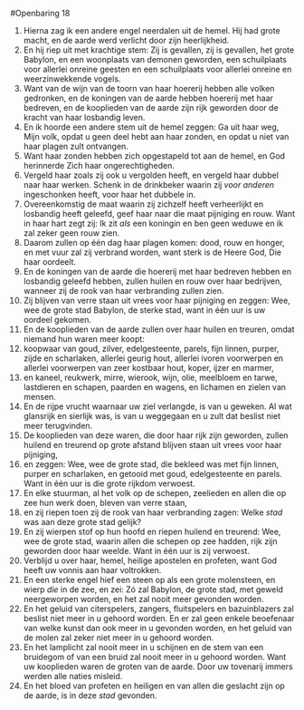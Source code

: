 #Openbaring 18
1. Hierna zag ik een andere engel neerdalen uit de hemel. Hij had grote macht, en de aarde werd verlicht door zijn heerlijkheid.
2. En hij riep uit met krachtige stem: Zij is gevallen, zij is gevallen, het grote Babylon, en een woonplaats van demonen geworden, een schuilplaats voor allerlei onreine geesten en een schuilplaats voor allerlei onreine en weerzinwekkende vogels.
3. Want van de wijn van de toorn van haar hoererij hebben alle volken gedronken, en de koningen van de aarde hebben hoererij met haar bedreven, en de kooplieden van de aarde zijn rijk geworden door de kracht van haar losbandig leven.
4. En ik hoorde een andere stem uit de hemel zeggen: Ga uit haar weg, Mijn volk, opdat u geen deel hebt aan haar zonden, en opdat u niet van haar plagen zult ontvangen.
5. Want haar zonden hebben zich opgestapeld tot aan de hemel, en God herinnerde Zich haar ongerechtigheden.
6. Vergeld haar zoals zij ook u vergolden heeft, en vergeld haar dubbel naar haar werken. Schenk in de drinkbeker waarin zij *voor anderen* ingeschonken heeft, voor haar het dubbele in.
7. Overeenkomstig de maat waarin zij zichzelf heeft verheerlijkt en losbandig heeft geleefd, geef haar naar die maat pijniging en rouw. Want in haar hart zegt zij: Ik zit *als* een koningin en ben geen weduwe en ik zal zeker geen rouw zien.
8. Daarom zullen op één dag haar plagen komen: dood, rouw en honger, en met vuur zal zij verbrand worden, want sterk is de Heere God, Die haar oordeelt.
9. En de koningen van de aarde die hoererij met haar bedreven hebben en losbandig geleefd hebben, zullen huilen en rouw over haar bedrijven, wanneer zij de rook van haar verbranding zullen zien.
10. Zij blijven van verre staan uit vrees voor haar pijniging en zeggen: Wee, wee de grote stad Babylon, de sterke stad, want in één uur is uw oordeel gekomen.
11. En de kooplieden van de aarde zullen over haar huilen en treuren, omdat niemand hun waren meer koopt:
12. koopwaar van goud, zilver, edelgesteente, parels, fijn linnen, purper, zijde en scharlaken, allerlei geurig hout, allerlei ivoren voorwerpen en allerlei voorwerpen van zeer kostbaar hout, koper, ijzer en marmer,
13. en kaneel, reukwerk, mirre, wierook, wijn, olie, meelbloem en tarwe, lastdieren en schapen, paarden en wagens, en lichamen en zielen van mensen.
14. En de rijpe vrucht waarnaar uw ziel verlangde, is van u geweken. Al wat glansrijk en sierlijk was, is van u weggegaan en u zult dat beslist niet meer terugvinden.
15. De kooplieden van deze waren, die door haar rijk zijn geworden, zullen huilend en treurend op grote afstand blijven staan uit vrees voor haar pijniging,
16. en zeggen: Wee, wee de grote stad, die bekleed was met fijn linnen, purper en scharlaken, en getooid met goud, edelgesteente en parels. Want in één uur is die grote rijkdom verwoest.
17. En elke stuurman, al het volk op de schepen, zeelieden en allen die op zee hun werk doen, bleven van verre staan,
18. en zij riepen toen zij de rook van haar verbranding zagen: Welke *stad* was aan deze grote stad gelijk?
19. En zij wierpen stof op hun hoofd en riepen huilend en treurend: Wee, wee de grote stad, waarin allen die schepen op zee hadden, rijk zijn geworden door haar weelde. Want in één uur is zij verwoest.
20. Verblijd u over haar, hemel, heilige apostelen en profeten, want God heeft uw vonnis aan haar voltrokken.
21. En een sterke engel hief een steen op als een grote molensteen, en wierp *die* in de zee, en zei: Zó zal Babylon, de grote stad, met geweld neergeworpen worden, en het zal nooit meer gevonden worden.
22. En het geluid van citerspelers, zangers, fluitspelers en bazuinblazers zal beslist niet meer in u gehoord worden. En er zal geen enkele beoefenaar van welke kunst dan ook meer in u gevonden worden, en het geluid van de molen zal zeker niet meer in u gehoord worden.
23. En het lamplicht zal nooit meer in u schijnen en de stem van een bruidegom of van een bruid zal nooit meer in u gehoord worden. Want uw kooplieden waren de groten van de aarde. Door uw tovenarij immers werden alle naties misleid.
24. En het bloed van profeten en heiligen en van allen die geslacht zijn op de aarde, is in deze *stad* gevonden.
